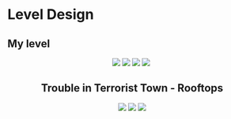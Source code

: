 # Level Design


##  My level

<div align="center">
<img src="https://user-images.githubusercontent.com/43011629/48643132-37ec1e00-e9df-11e8-8cba-e33f03266231.png"  size="100%" >
<img src="https://user-images.githubusercontent.com/43011629/48643190-5fdb8180-e9df-11e8-8a12-8ffc3a3eaa2e.png"  size="100%" >
<img src="https://user-images.githubusercontent.com/43011629/48643224-7bdf2300-e9df-11e8-9294-dcccf870be0c.png"  size="100%" >
<img src="https://user-images.githubusercontent.com/43011629/48643257-8ef1f300-e9df-11e8-8339-a9cd7d20529a.png"  size="100%" >
<img src=""  size="100%" >

##  Trouble in Terrorist Town - Rooftops

<img src="https://user-images.githubusercontent.com/43011629/48644605-6b30ac00-e9e3-11e8-88c1-284bf6027d50.jpg"  size="100%"  rotate="90">
<img src="https://user-images.githubusercontent.com/43011629/48643496-29eacd00-e9e0-11e8-8e19-58a6d6b70972.jpg"  size="100%" >
<img src="https://user-images.githubusercontent.com/43011629/48643515-34a56200-e9e0-11e8-93bd-83e60227b311.jpg"  size="100%" >
</div>
